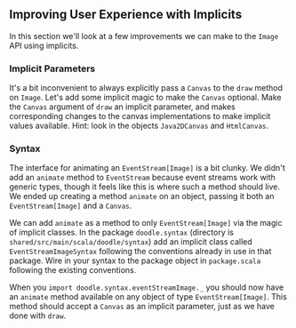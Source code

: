## Improving User Experience with Implicits

In this section we'll look at a few improvements we can make to the `Image` API using implicits.

### Implicit Parameters

It's a bit inconvenient to always explicitly pass a `Canvas` to the `draw` method on `Image`. Let's add some implicit magic to make the `Canvas` optional. Make the `Canvas` argument of `draw` an implicit parameter, and makes corresponding changes to the canvas implementations to make implicit values available. Hint: look in the objects `Java2DCanvas` and `HtmlCanvas`.


### Syntax

The interface for animating an `EventStream[Image]` is a bit clunky. We didn't add an `animate` method to `EventStream` because event streams work with generic types, though it feels like this is where such a method should live. We ended up creating a method `animate` on an object, passing it both an `EventStream[Image]` and a `Canvas`.

We can add `animate` as a method to only `EventStream[Image]` via the magic of implicit classes. In the package `doodle.syntax` (directory is `shared/src/main/scala/doodle/syntax`) add an implicit class called `EventStreamImageSyntax` following the conventions already in use in that package. Wire in your syntax to the package object in `package.scala` following the existing conventions.

When you `import doodle.syntax.eventStreamImage._` you should now have an `animate` method available on any object of type `EventStream[Image]`. This method should accept a `Canvas` as an implicit parameter, just as we have done with `draw`.
